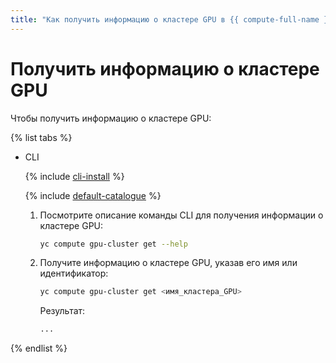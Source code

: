 ```yaml
---
title: "Как получить информацию о кластере GPU в {{ compute-full-name }}"
---
```


# Получить информацию о кластере GPU


Чтобы получить информацию о кластере GPU:

{% list tabs %}

- CLI

  {% include [cli-install](../../../_includes/cli-install.md) %}

  {% include [default-catalogue](../../../_includes/default-catalogue.md) %}

  1. Посмотрите описание команды CLI для получения информации о кластере GPU:

      ```bash
      yc compute gpu-cluster get --help
      ```
      
  1. Получите информацию о кластере GPU, указав его имя или идентификатор:
      
      ```bash
      yc compute gpu-cluster get <имя_кластера_GPU>
      ```

      Результат:

      ```bash
      ...
      ```

{% endlist %}
